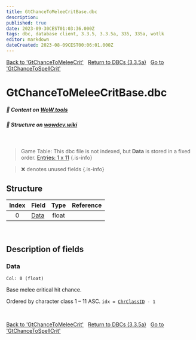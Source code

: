 ```yaml
---
title: GtChanceToMeleeCritBase.dbc
description:
published: true
date: 2023-09-30CEST01:03:36.000Z
tags: dbc, database client, 3.3.5, 3.3.5a, 335, 335a, wotlk
editor: markdown
dateCreated: 2023-08-09CEST00:06:01.000Z
---
```

<a href="https://trinitycore.info/files/DBC/335/gtchancetomeleecrit" class="mt-5 v-btn v-btn--depressed v-btn--flat v-btn--outlined theme--light v-size--default darkblue--text text--lighten-3"><span class="v-btn__content"><i aria-hidden="true" class="v-icon notranslate v-icon--left mdi mdi-arrow-left theme--light"></i><span>Back to 'GtChanceToMeleeCrit'</span></span></a>&nbsp;&nbsp;&nbsp;<a href="https://trinitycore.info/files/DBC/335/DBC" class="mt-5 v-btn v-btn--depressed v-btn--flat v-btn--outlined theme--light v-size--default darkblue--text text--lighten-3"><span class="v-btn__content"><i aria-hidden="true" class="v-icon notranslate v-icon--left mdi mdi-home-outline theme--light"></i><span>Return to DBCs (3.3.5a)</span></span></a>&nbsp;&nbsp;&nbsp;<a href="https://trinitycore.info/files/DBC/335/gtchancetospellcrit" class="mt-5 v-btn v-btn--depressed v-btn--flat v-btn--outlined theme--light v-size--default darkblue--text text--lighten-3"><span class="v-btn__content"><span>Go to 'GtChanceToSpellCrit'</span><i aria-hidden="true" class="v-icon notranslate v-icon--right mdi mdi-arrow-right theme--light"></i></span></a>

# GtChanceToMeleeCritBase.dbc
##### :open_book: Content on [WoW.tools](https://wow.tools/dbc/?dbc=gtchancetomeleecritbase&build=3.3.5.12340)
##### :pencil: Structure on [wowdev.wiki](https://wowdev.wiki/DB/GtChanceToMeleeCritBase)
&nbsp;

> Game Table:
> This dbc file is not indexed, but **Data** is stored in a fixed order.
> [Entries: 1 x 11](https://wow.tools/dbc/?dbc=gametables&build=3.3.5.12340#page=1&colFilter[0]=exact%3AChanceToMeleeCritBase)
{.is-info}

> :x: denotes unused fields
{.is-info}


## Structure

| Index | Field | Type | Reference |
| :---: | --- | :---: | --- |
| 0 | [Data](#data) | float |  |
&nbsp;
## Description of fields

### Data
<code>Col: 0 (float)</code>

Base melee critical hit chance.

Ordered by character class 1 &ndash; 11 ASC.
<code>idx = [ChrClassID](/files/DBC/335/chrclasses#id-alt) - 1</code>

&nbsp;

<a href="https://trinitycore.info/files/DBC/335/gtchancetomeleecrit" class="mt-5 v-btn v-btn--depressed v-btn--flat v-btn--outlined theme--light v-size--default darkblue--text text--lighten-3"><span class="v-btn__content"><i aria-hidden="true" class="v-icon notranslate v-icon--left mdi mdi-arrow-left theme--light"></i><span>Back to 'GtChanceToMeleeCrit'</span></span></a>&nbsp;&nbsp;&nbsp;<a href="https://trinitycore.info/files/DBC/335/DBC" class="mt-5 v-btn v-btn--depressed v-btn--flat v-btn--outlined theme--light v-size--default darkblue--text text--lighten-3"><span class="v-btn__content"><i aria-hidden="true" class="v-icon notranslate v-icon--left mdi mdi-home-outline theme--light"></i><span>Return to DBCs (3.3.5a)</span></span></a>&nbsp;&nbsp;&nbsp;<a href="https://trinitycore.info/files/DBC/335/gtchancetospellcrit" class="mt-5 v-btn v-btn--depressed v-btn--flat v-btn--outlined theme--light v-size--default darkblue--text text--lighten-3"><span class="v-btn__content"><span>Go to 'GtChanceToSpellCrit'</span><i aria-hidden="true" class="v-icon notranslate v-icon--right mdi mdi-arrow-right theme--light"></i></span></a>
